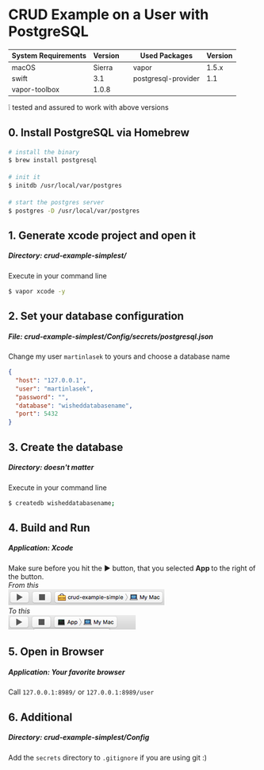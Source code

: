 # CRUD Example on a User with PostgreSQL

System Requirements | Version |  | Used Packages | Version |
------------ | ------------- | ------------- | ------------- | ------------- |
macOS | Sierra |  | vapor | 1.5.x |
swift | 3.1 |  | postgresql-provider | 1.1 |
vapor-toolbox | 1.0.8 |

:grey_exclamation: tested and assured to work with above versions

## 0. Install PostgreSQL via Homebrew
```bash
# install the binary
$ brew install postgresql

# init it
$ initdb /usr/local/var/postgres

# start the postgres server
$ postgres -D /usr/local/var/postgres
```
## 1. Generate xcode project and open it
##### <b>Directory:</b> crud-example-simplest/
Execute in your command line
```bash
$ vapor xcode -y
```
## 2. Set your database configuration
##### <b>File:</b> crud-example-simplest/Config/secrets/postgresql.json
Change my user `martinlasek` to yours and choose a database name
```JSON
{
  "host": "127.0.0.1",
  "user": "martinlasek",
  "password": "",
  "database": "wisheddatabasename",
  "port": 5432
}
```
## 3. Create the database
##### <b>Directory:</b> <i>doesn't matter</i>
Execute in your command line
```bash
$ createdb wisheddatabasename;
```
## 4. Build and Run
##### <b>Application:</b> Xcode
Make sure before you hit the ► button, that you selected <b> App </b> to the right of the button. <br>
<i>From this</i> <br>
![From](tutorial/images/Build_and_Run_1.png)
<br> <i>To this</i> <br>
![To](tutorial/images/Build_and_Run_2.png)
## 5. Open in Browser
##### <b>Application:</b> Your favorite browser
Call `127.0.0.1:8989/` or `127.0.0.1:8989/user`

## 6. Additional
##### <b>Directory:</b> crud-example-simplest/Config
Add the `secrets` directory to `.gitignore` if you are using git :)
